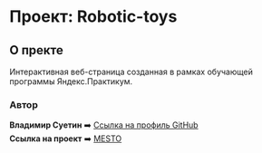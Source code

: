 # Проект: Robotic-toys

## О пректе
Интерактивная веб-страница созданная в рамках обучающей программы Яндекс.Практикум.

### Автор
**Владимир Суетин** :arrow_right: [Ссылка на профиль GitHub](https://github.com/suetin-vladimir)  
**Ссылка на проект** :arrow_right: [MESTO](https://suetin-vladimir.github.io/robotic-toys/)
